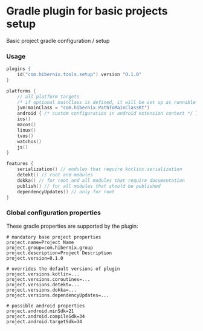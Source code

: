# Gradle plugin for basic projects setup

Basic project gradle configuration / setup

### Usage

```kotlin
plugins {
    id("com.hibernix.tools.setup") version "0.1.0"
}

platforms {
    // all platform targets
    /* if optional mainClass is defined, it will be set up as runnable java app and will bundle all dependencies into the (fat)jar */
    jvm(mainClass = "com.hibernix.PathToMainClassKt")
    android { /* custom configuration in android extension context */ }
    ios()
    macos()
    linux()
    tvos()
    watchos()
    js()
}

features {
    serialization() // modules that require kotlinx.serialization
    detekt() // root and modules
    dokka() // for root and all modules that require documentation
    publish() // for all modules that should be published
    dependencyUpdates() // only for root
}
```

### Global configuration properties

These gradle properties are supported by the plugin:
```properties
# mandatory base project properties
project.name=Project Name
project.group=com.hibernix.group
project.description=Project Description
project.version=0.1.0

# overrides the default versions of plugin
project.versions.kotlin=...
project.versions.coroutines=...
project.versions.detekt=...
project.versions.dokka=...
project.versions.dependencyUpdates=...

# possible android properties
project.android.minSdk=21
project.android.compileSdk=34
project.android.targetSdk=34
```

